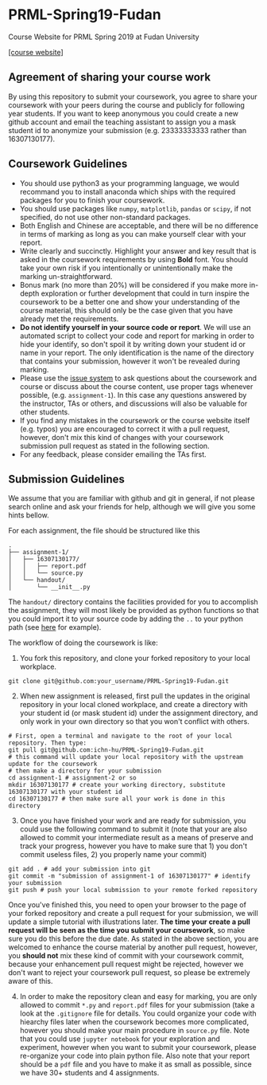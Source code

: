 # PRML-Spring19-Fudan
Course Website for PRML Spring 2019 at Fudan University

[[course website]](http://zfhu.ac.cn/PRML-Spring19-Fudan)

## Agreement of sharing your course work

By using this repository to submit your coursework, you agree to share your coursework with your peers during the course and publicly for following year students. If you want to keep anonymous you could create a new github account and email the teaching assistant to assign you a mask student id to anonymize your submission (e.g. 23333333333 rather than 16307130177).

## Coursework Guidelines

* You should use python3 as your programming language, we would recommand you to install anaconda which ships with the required packages for you to finish your coursework.
* You should use packages like `numpy`, `matplotlib`, `pandas` or `scipy`, if not specified, do not use other non-standard packages.
* Both English and Chinese are acceptable, and there will be no difference in terms of marking as long as you can make yourself clear with your report.
* Write clearly and succinctly. Highlight your answer and key result that is asked in the coursework requirements by using **Bold** font. You should take your own risk if you intentionally or unintentionally make the marking un-straightforward.
* Bonus mark (no more than 20%) will be considered if you make more in-depth exploration or further development that could in turn inspire the coursework to be a better one and show your understanding of the course material, this should only be the case given that you have already met the requirements.
* **Do not identify yourself in your source code or report**. We will use an automated script to collect your code and report for marking in order to hide your identify, so don't spoil it by writing down your student id or name in your report. The only identification is the name of the directory that contains your submission, however it won't be revealed during marking.
* Please use the [issue system](https://github.com/ichn-hu/PRML-Spring19-Fudan/issues) to ask questions about the coursework and course or discuss about the course content, use proper tags whenever possible, (e.g. `assignment-1`). In this case any questions answered by the instructor, TAs or others, and discussions will also be valuable for other students.
* If you find any mistakes in the coursework or the course website itself (e.g. typos) you are encouraged to correct it with a pull request, however, don't mix this kind of changes with your coursework submission pull request as stated in the following section.
* For any feedback, please consider emailing the TAs first.


## Submission Guidelines

We assume that you are familiar with github and git in general, if not please search online and ask your friends for help, although we will give you some hints bellow.

For each assignment, the file should be structured like this


```
.
├── assignment-1/
│   ├── 16307130177/
│   │   ├── report.pdf
│   │   └── source.py
│   └── handout/
│       └── __init__.py
```

The `handout/` directory contains the facilities provided for you to accomplish the assignment, they will most likely be provided as python functions so that you could import it to your source code by adding the `..` to your python path (see [here]() for example).

The workflow of doing the coursework is like:

1. You fork this repository, and clone your forked repository to your local workplace.
  ```
  git clone git@github.com:your_username/PRML-Spring19-Fudan.git
  ```

2. When new assignment is released, first pull the updates in the original repository in your local cloned workplace, and create a directory with your student id (or mask student id) under the assignment directory, and only work in your own directory so that you won't conflict with others.
  ```
  # First, open a terminal and navigate to the root of your local repository. Then type:
  git pull git@github.com:ichn-hu/PRML-Spring19-Fudan.git
  # this command will update your local repository with the upstream update for the coursework
  # then make a directory for your submission
  cd assignment-1 # assignment-2 or so
  mkdir 16307130177 # create your working directory, substitute 16307130177 with your student id
  cd 16307130177 # then make sure all your work is done in this directory
  ```

3. Once you have finished your work and are ready for submission, you could use the following command to submit it (note that your are also allowed to commit your intermediate result as a means of preserve and track your progress, however you have to make sure that 1) you don't commit useless files, 2) you properly name your commit)
  ```
  git add . # add your submission into git
  git commit -m "submission of assignment-1 of 16307130177" # identify your submission
  git push # push your local submission to your remote forked repository
  ```
  Once you've finished this, you need to open your browser to the page of your forked repository and create a pull request for your submission, we will update a simple tutorial with illustrations later.
  **The time your create a pull request will be seen as the time you submit your coursework**, so make sure you do this before the due date.
  As stated in the above section, you are welcomed to enhance the course material by another pull request, however, you **should not** mix these kind of commit with your coursework commit, because your enhancement pull request might be rejected, however we don't want to reject your coursework pull request, so please be extremely aware of this.

4. In order to make the repository clean and easy for marking, you are only allowed to commit `*.py` and `report.pdf` files for your submission (take a look at the `.gitignore` file for details. You could organize your code with hiearchy files later when the coursework becomes more complicated, however you should make your main procedure in `source.py` file.
  Note that you could use `jupyter notebook` for your exploration and experiment, however when you want to submit your coursework, please re-organize your code into plain python file. Also note that your report should be a `pdf` file and you have to make it as small as possible, since we have 30+ students and 4 assignments.

